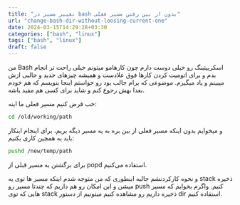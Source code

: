 ```yaml
---
title: "تغییر مسیر در bash بدون از بین رفتن مسیر فعلی"
url: "change-bash-dir-without-loosing-current-one"
date: 2024-03-15T14:29:28+03:30
categories: ["bash", "linux"]
tags: ["bash", "linux"]
draft: false
---
```

من Bash اسکریپتینگ رو خیلی دوست دارم چون کارهامو میتونم خیلی راحت تر انجام بدم و برای اتومیت کردن کارها فوق علادست و همیشه چیزهای جدید و جالبی ازش میبینم و یاد میگیرم.
موضوعی که برام جالب بود رو خواستم اینجا بنویسم که هم خودم بعدا بهش رجوع کنم و شاید برای کسی هم مفید باشه.

خب فرض کنیم مسیر فعلی ما اینه:
```bash
cd /old/working/path
```

و میخوایم بدون اینکه مسیر فعلی از بین بره به یه مسیر دیگه بریم، برای اینجام اینکار باید یه همچین کاری بکنیم:
```bash
pushd /new/temp/path
```
برای برگشتن به مسیر قبلی از popd استفاده می‌کنیم.
 
و نحوه کارکردنشم جالبه اینطوری که من متوجه شدم اینکه مسیر ها توی یه stack ذخیره میشن و این امکان رو هم داریم که چندتا مسیر رو push کنیم.
واگرم بخوایم که مسیر هایی که توی stack ذخیره داریم رو مشاهده کنیم میتونیم از دستور dir استفاده کنیم.
